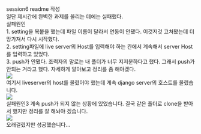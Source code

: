 <div>session6 readme 작성<div>
  
<div>일단 제시간에 완벽한 과제를 올리는 데에는 실패했다.<div>
 
<div>실패원인<div>
  <div>1. setting을 복붙을 했는데 파일 이름이 달라서 연동이 안됐다. 이것저것 고쳐봤는데 더 망가져서 다시 시작했다.<div>
  <div>2. setting파일에 live server의 Host를 입력해야 하는 칸에서 계속해서 server Host를 입력하고 있었다.<div>
  <div>3. push가 안됐다. 조력자의 말로는 내 폴더가 너무 지저분하다고 했다. 그래서 push가 안되는 거라고 했다. 자세하게 알아보고 정리를 좀 해야겠다.<div>
    
   <img src="https://user-images.githubusercontent.com/101690974/170092663-62e8a839-40f7-4bbc-91dd-c7f75b6bc37a.png">
   <div>여기서 liveserver의 host를 올렸어야 했는데 계속 django server의 호스트를 올렸습니다.<div>
    
    
   <img src="https://user-images.githubusercontent.com/101690974/170091839-2f901534-6247-4581-8d7e-f2cdb424488b.png">
   <div> 실패원인3 계속 push가 되지 않는 상황에 있었습니다. 결국 같은 폴더로 clone을 받아서 했지만 정리를 잘 해놔야 겠습니다.<div>
   
  <img src="https://user-images.githubusercontent.com/101690974/170092728-ac597ac4-0b02-4d44-93e0-3576b5576b77.png">
  <div>오래걸렸지만 성공했습니다...<div>
